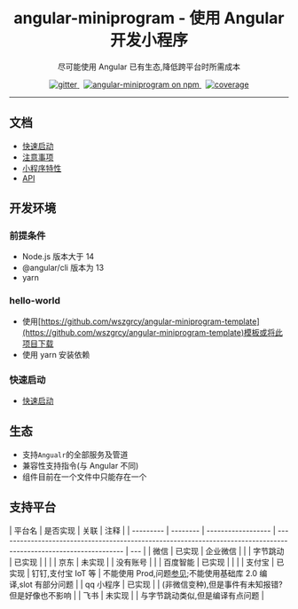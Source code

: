 <h1 align="center">angular-miniprogram - 使用 Angular 开发小程序 </h1>

<p align="center">尽可能使用 Angular 已有生态,降低跨平台时所需成本</p>

<p align="center">
  <a href="https://gitter.im/angular-miniprogram/community?utm_source=badge&utm_medium=badge&utm_campaign=pr-badge">
    <img src="https://badges.gitter.im/angular-miniprogram/community.svg" alt="gitter" />
  </a>&nbsp;
    <a href="https://www.npmjs.com/package/angular-miniprogram">
    <img src="https://img.shields.io/npm/v/angular-miniprogram.svg?logo=npm&logoColor=fff&label=NPM+package&color=limegreen" alt="angular-miniprogram on npm" />
  </a>&nbsp;
    <a href="https://wszgrcy.github.io/angular-miniprogram/coverage/index.html">
    <img src="https://wszgrcy.github.io/angular-miniprogram/badge.svg" alt="coverage" />
  </a>

</p>
<hr>

## 文档

- [快速启动](https://github.com/wszgrcy/angular-miniprogram/blob/master/quick-start.md)
- [注意事项](https://github.com/wszgrcy/angular-miniprogram/blob/master/attention.md)
- [小程序特性](https://github.com/wszgrcy/angular-miniprogram/blob/master/miniprogram-feature.md)
- [API](https://wszgrcy.github.io/angular-miniprogram)

## 开发环境

### 前提条件

- Node.js 版本大于 14
- @angular/cli 版本为 13
- yarn

### hello-world

- 使用[https://github.com/wszgrcy/angular-miniprogram-template](https://github.com/wszgrcy/angular-miniprogram-template)模板或将此项目下载
- 使用 yarn 安装依赖

### 快速启动

- [快速启动](https://github.com/wszgrcy/angular-miniprogram/blob/master/quick-start.md)

## 生态

- 支持`Angualr`的全部服务及管道
- 兼容性支持指令(与 Angular 不同)
- 组件目前在一个文件中只能存在一个

## 支持平台

| 平台名    | 是否实现 | 关联               | 注释                                                                                                              |
| --------- | -------- | ------------------ | ----------------------------------------------------------------------------------------------------------------- | --- |
| 微信      | 已实现   | 企业微信           |                                                                                                                   |
| 字节跳动  | 已实现   |                    |                                                                                                                   |
| 京东      | 未实现   |                    | 没有账号                                                                                                          |     |
| 百度智能  | 已实现   |                    |                                                                                                                   |
| 支付宝    | 已实现   | 钉钉,支付宝 IoT 等 | 不能使用 Prod,问题[参见](https://forum.alipay.com/mini-app/post/65101060);不能使用基础库 2.0 编译,slot 有部分问题 |
| qq 小程序 | 已实现   |                    | (非微信变种),但是事件有未知报错?但是好像也不影响                                                                  |
| 飞书      | 未实现   |                    | 与字节跳动类似,但是编译有点问题                                                                                   |
